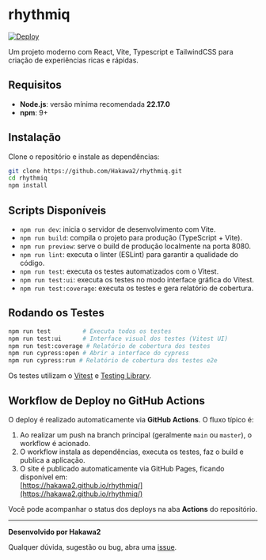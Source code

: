 # rhythmiq

[![Deploy](https://github.com/Hakawa2/rhythmiq/actions/workflows/deploy.yml/badge.svg)](https://github.com/Hakawa2/rhythmiq/actions)

Um projeto moderno com React, Vite, Typescript e TailwindCSS para criação de experiências ricas e rápidas.

## Requisitos

- **Node.js**: versão mínima recomendada **22.17.0**
- **npm**: 9+

## Instalação

Clone o repositório e instale as dependências:

```bash
git clone https://github.com/Hakawa2/rhythmiq.git
cd rhythmiq
npm install
```

## Scripts Disponíveis

- `npm run dev`: inicia o servidor de desenvolvimento com Vite.
- `npm run build`: compila o projeto para produção (TypeScript + Vite).
- `npm run preview`: serve o build de produção localmente na porta 8080.
- `npm run lint`: executa o linter (ESLint) para garantir a qualidade do código.
- `npm run test`: executa os testes automatizados com o Vitest.
- `npm run test:ui`: executa os testes no modo interface gráfica do Vitest.
- `npm run test:coverage`: executa os testes e gera relatório de cobertura.

## Rodando os Testes

```bash
npm run test         # Executa todos os testes
npm run test:ui      # Interface visual dos testes (Vitest UI)
npm run test:coverage # Relatório de cobertura dos testes
npm run cypress:open # Abrir a interface do cypress
npm run cypress:run # Relatório de cobertura dos testes e2e
```

Os testes utilizam o [Vitest](https://vitest.dev/) e [Testing Library](https://testing-library.com/).

## Workflow de Deploy no GitHub Actions

O deploy é realizado automaticamente via **GitHub Actions**. O fluxo típico é:

1. Ao realizar um push na branch principal (geralmente `main` ou `master`), o workflow é acionado.
2. O workflow instala as dependências, executa os testes, faz o build e publica a aplicação.
3. O site é publicado automaticamente via GitHub Pages, ficando disponível em:  
   [https://hakawa2.github.io/rhythmiq/](https://hakawa2.github.io/rhythmiq/)

Você pode acompanhar o status dos deploys na aba **Actions** do repositório.

---

**Desenvolvido por Hakawa2**

Qualquer dúvida, sugestão ou bug, abra uma [issue](https://github.com/Hakawa2/rhythmiq/issues).

